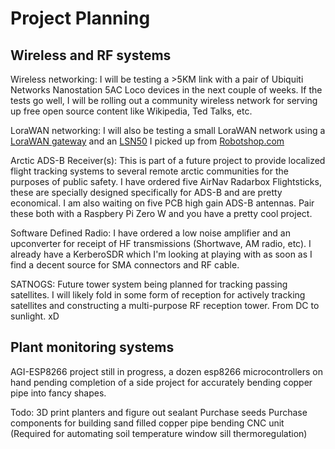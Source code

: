<!-- TITLE: Planning -->
<!-- SUBTITLE: Projects in the planning phase -->

# Project Planning
## Wireless and RF systems
Wireless networking:
I will be testing a >5KM link with a pair of Ubiquiti Networks Nanostation 5AC Loco devices in the next couple of weeks. If the tests go well, I will be rolling out a community wireless network for serving up free open source content like Wikipedia, Ted Talks, etc.

LoraWAN networking:
I will also be testing a small LoraWAN network using a [LoraWAN gateway](https://www.robotshop.com/ca/en/lg01-p-lora-gateway-915-mhz-north-america.html) and an [LSN50](https://www.robotshop.com/ca/en/lsn50-waterproof-long-range-wireless-lora-sensor-node-915-mhz.html) I picked up from [Robotshop.com](http://www.robotshop.com/ca/)

Arctic ADS-B Receiver(s): This is part of a future project to provide localized flight tracking systems to several remote arctic communities for the purposes of public safety.
I have ordered five AirNav Radarbox Flightsticks, these are specially designed specifically for ADS-B and are pretty economical.
I am also waiting on five PCB high gain ADS-B antennas. Pair these both with a Raspbery Pi Zero W and you have a pretty cool project.

Software Defined Radio:
I have ordered a low noise amplifier and an upconverter for receipt of HF transmissions (Shortwave, AM radio, etc).
I already have a KerberoSDR which I'm looking at playing with as soon as I find a decent source for SMA connectors and RF cable.

SATNOGS:
Future tower system being planned for tracking passing satellites. I will likely fold in some form of reception for actively tracking satellites and constructing a multi-purpose RF reception tower. From DC to sunlight. xD

## Plant monitoring systems
AGI-ESP8266 project still in progress, a dozen esp8266 microcontrollers on hand pending completion of a side project for accurately bending copper pipe into fancy shapes.

Todo:
3D print planters and figure out sealant
Purchase seeds
Purchase components for building sand filled copper pipe bending CNC unit (Required for automating soil temperature window sill thermoregulation)